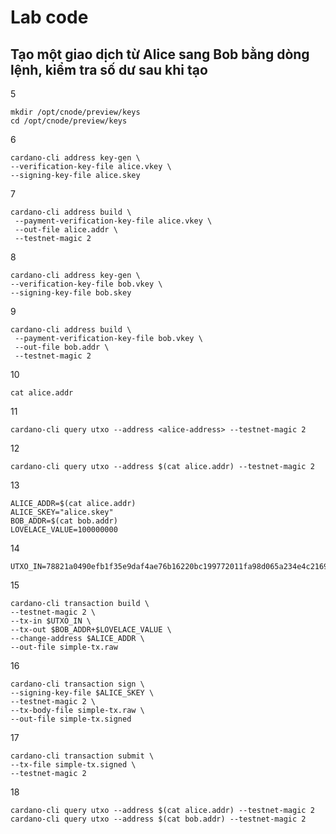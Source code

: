 # Lab code

## Tạo một giao dịch từ Alice sang Bob bằng dòng lệnh, kiểm tra số dư sau khi tạo

5

```cli
mkdir /opt/cnode/preview/keys
cd /opt/cnode/preview/keys
```

6

```cli
cardano-cli address key-gen \
--verification-key-file alice.vkey \
--signing-key-file alice.skey
```

7

```cli
cardano-cli address build \
 --payment-verification-key-file alice.vkey \
 --out-file alice.addr \
 --testnet-magic 2
```

8

```cli
cardano-cli address key-gen \
--verification-key-file bob.vkey \
--signing-key-file bob.skey
```

9

```cli
cardano-cli address build \
 --payment-verification-key-file bob.vkey \
 --out-file bob.addr \
 --testnet-magic 2
```

10

```cli
cat alice.addr
```

11

```cli
cardano-cli query utxo --address <alice-address> --testnet-magic 2
```

12

```cli
cardano-cli query utxo --address $(cat alice.addr) --testnet-magic 2
```

13

```cli
ALICE_ADDR=$(cat alice.addr)
ALICE_SKEY="alice.skey"
BOB_ADDR=$(cat bob.addr)
LOVELACE_VALUE=100000000
```


14

```cli
UTXO_IN=78821a0490efb1f35e9daf4ae76b16220bc199772011fa98d065a234e4c21699#0
```

15

```cli
cardano-cli transaction build \
--testnet-magic 2 \
--tx-in $UTXO_IN \
--tx-out $BOB_ADDR+$LOVELACE_VALUE \
--change-address $ALICE_ADDR \
--out-file simple-tx.raw
```

16

```cli
cardano-cli transaction sign \
--signing-key-file $ALICE_SKEY \
--testnet-magic 2 \
--tx-body-file simple-tx.raw \
--out-file simple-tx.signed
```

17

```cli
cardano-cli transaction submit \
--tx-file simple-tx.signed \
--testnet-magic 2
```

18

```cli
cardano-cli query utxo --address $(cat alice.addr) --testnet-magic 2
cardano-cli query utxo --address $(cat bob.addr) --testnet-magic 2
```
